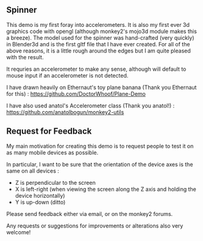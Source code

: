 Spinner
-------

This demo is my first foray into accelerometers.  It is also my first ever 3d graphics code with opengl (although monkey2's mojo3d module makes this a breeze).  The model used for the spinner was hand-crafted (very quickly) in Blender3d and is the first gltf file that I have ever created.  For all of the above reasons, it is a little rough around the edges but I am quite pleased with the result.

It requries an accelerometer to make any sense, although will default to mouse input if an accelerometer is not detected.

I have drawn heavily on Ethernaut's toy plane banana (Thank you Ethernaut for this) : https://github.com/DoctorWhoof/Plane-Demo

I have also used anatol's Accelerometer class (Thank you anatol!) : https://github.com/anatolbogun/monkey2-utils

Request for Feedback
--------------------

My main motivation for creating this demo is to request people to test it on as many mobile devices as possible.

In particular, I want to be sure that the orientation of the device axes is the same on all devices :
 - Z is perpendicular to the screen
 - X is left-right (when viewing the screen along the Z axis and holding the device horizontally)
 - Y is up-down (ditto)

Please send feedback either via email, or on the monkey2 forums.

Any requests or suggestions for improvements or alterations also very welcome!
